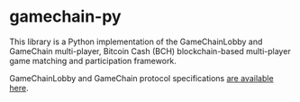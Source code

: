# gamechain-py
This library is a Python implementation of the GameChainLobby and GameChain multi-player, Bitcoin Cash (BCH) blockchain-based multi-player game matching and participation framework.

GameChainLobby and GameChain protocol specifications [are available here](https://github.com/devalbo/gamechain-specs).

